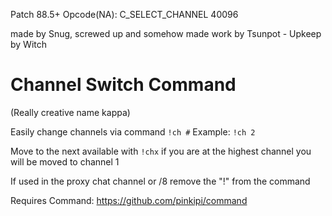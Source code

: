 Patch 88.5+ Opcode(NA): C_SELECT_CHANNEL 40096


made by Snug, screwed up and somehow made work by Tsunpot - Upkeep by Witch

# Channel Switch Command 
(Really creative name kappa)

Easily change channels via command
`!ch #`
Example: `!ch 2`

Move to the next available with `!chx` if you are at the highest channel you will be moved to channel 1

If used in the proxy chat channel or /8 remove the "!" from the command

Requires Command: https://github.com/pinkipi/command
